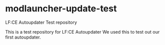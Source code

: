# modlauncher-update-test
 LF:CE Autoupdater Test repository

 This is a test repository for LF:CE Autoupdater
 We used this to test out our first autoupdater.